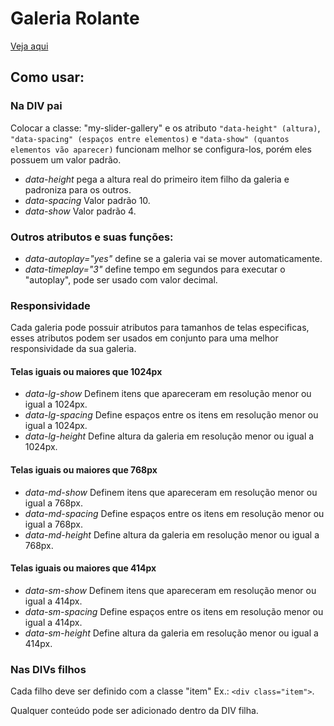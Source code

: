 <h1>Galeria Rolante</h1>

<a href="https://phscezario.github.io/slide-gallery/">Veja aqui</a>

## Como usar:

### Na DIV pai

Colocar a classe: "my-slider-gallery" e os atributo `"data-height" (altura)`, `"data-spacing" (espaços entre elementos)` e `"data-show" (quantos elementos vão aparecer)` funcionam melhor se configura-los, porém eles possuem um valor padrão.

-   _data-height_ pega a altura real do primeiro item filho da galeria e padroniza para os outros.
-   _data-spacing_ Valor padrão 10.
-   _data-show_ Valor padrão 4.

### Outros atributos e suas funções:

-   _data-autoplay="yes"_ define se a galeria vai se mover automaticamente.
-   _data-timeplay="3"_ define tempo em segundos para executar o "autoplay", pode ser usado com valor decimal.

### Responsividade

Cada galeria pode possuir atributos para tamanhos de telas especificas, esses atributos podem ser usados em conjunto para uma melhor responsividade da sua galeria.

#### Telas iguais ou maiores que 1024px

-   _data-lg-show_ Definem itens que apareceram em resolução menor ou igual a 1024px.
-   _data-lg-spacing_ Define espaços entre os itens em resolução menor ou igual a 1024px.
-   _data-lg-height_ Define altura da galeria em resolução menor ou igual a 1024px.

#### Telas iguais ou maiores que 768px

-   _data-md-show_ Definem itens que apareceram em resolução menor ou igual a 768px.
-   _data-md-spacing_ Define espaços entre os itens em resolução menor ou igual a 768px.
-   _data-md-height_ Define altura da galeria em resolução menor ou igual a 768px.

#### Telas iguais ou maiores que 414px

-   _data-sm-show_ Definem itens que apareceram em resolução menor ou igual a 414px.
-   _data-sm-spacing_ Define espaços entre os itens em resolução menor ou igual a 414px.
-   _data-sm-height_ Define altura da galeria em resolução menor ou igual a 414px.

### Nas DIVs filhos

Cada filho deve ser definido com a classe "item" Ex.: `<div class="item">`.

Qualquer conteúdo pode ser adicionado dentro da DIV filha.
